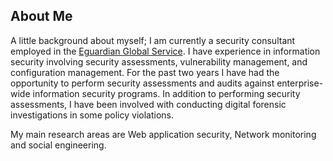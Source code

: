 ## About Me

A little background about myself; I am currently a security consultant employed in the [Eguardian Global Service](https://www.egscyber.com/). I have experience in information security involving security assessments, vulnerability management, and configuration management. For the past two years I have had the opportunity to perform security assessments and audits against enterprise-wide information security programs. In addition to performing security assessments, I have been involved with conducting digital forensic investigations in some policy violations.

My main research areas are Web application security, Network monitoring and social engineering. 
